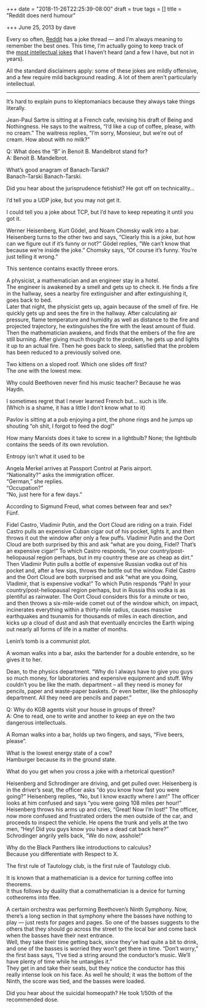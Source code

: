 +++
date = "2018-11-26T22:25:39-08:00"
draft = true
tags = []
title = "Reddit does nerd humour"

+++
June 25, 2013 by dave

Every so often, [Reddit](http://www.reddit.com/) has a joke thread — and I’m always meaning to remember the best ones. This time, I’m actually going to keep track of the [most intellectual jokes](http://www.reddit.com/r/AskReddit/comments/1h1cyg/whats_the_most_intellectual_joke_you_know/) that I haven’t heard (and a few I have, but not in years).

All the standard disclaimers apply: some of these jokes are mildly offensive, and a few require mild background reading. A lot of them aren’t particularly intellectual.

***

It’s hard to explain puns to kleptomaniacs because they always take things literally.

Jean-Paul Sartre is sitting at a French cafe, revising his draft of Being and Nothingness. He says to the waitress, “I’d like a cup of coffee, please, with no cream.” The waitress replies, “I’m sorry, Monsieur, but we’re out of cream. How about with no milk?”

Q: What does the “B” in Benoit B. Mandelbrot stand for?  
A: Benoit B. Mandelbrot.  
  
What’s good anagram of Banach-Tarski?  
Banach-Tarski Banach-Tarski.

Did you hear about the jurisprudence fetishist? He got off on technicality…

I’d tell you a UDP joke, but you may not get it.

I could tell you a joke about TCP, but I’d have to keep repeating it until you got it.

Werner Heisenberg, Kurt Gödel, and Noam Chomsky walk into a bar. Heisenberg turns to the other two and says, “Clearly this is a joke, but how can we figure out if it’s funny or not?” Gödel replies, “We can’t know that because we’re inside the joke.” Chomsky says, “Of course it’s funny. You’re just telling it wrong.”

This sentence contains exactly threee erors.

A physicist, a mathematician and an engineer stay in a hotel.  
The engineer is awakened by a smell and gets up to check it. He finds a fire in the hallway, sees a nearby fire extinguisher and after extinguishing it, goes back to bed.  
Later that night, the physicist gets up, again because of the smell of fire. He quickly gets up and sees the fire in the hallway. After calculating air pressure, flame temperature and humidity as well as distance to the fire and projected trajectory, he extinguishes the fire with the least amount of fluid.  
Then the mathematician awakens, and finds that the embers of the fire are still burning. After giving much thought to the problem, he gets up and lights it up to an actual fire. Then he goes back to sleep, satisfied that the problem has been reduced to a previously solved one.

Two kittens on a sloped roof. Which one slides off first?  
The one with the lowest mew.

Why could Beethoven never find his music teacher? Because he was Haydn.

I sometimes regret that I never learned French but… such is life.  
(Which is a shame, it has a little I don’t know what to it)

Pavlov is sitting at a pub enjoying a pint, the phone rings and he jumps up shouting “oh shit, I forgot to feed the dog!”

How many Marxists does it take to screw in a lightbulb? None; the lightbulb contains the seeds of its own revolution.

Entropy isn’t what it used to be

Angela Merkel arrives at Passport Control at Paris airport.  
“Nationality?” asks the immigration officer.  
“German,” she replies.  
“Occupation?”  
“No, just here for a few days.”

According to Sigmund Freud, what comes between fear and sex?  
Fünf.

Fidel Castro, Vladimir Putin, and the Oort Cloud are riding on a train. Fidel Castro pulls an expensive Cuban cigar out of his pocket, lights it, and then throws it out the window after only a few puffs. Vladimir Putin and the Oort Cloud are both surprised by this and ask “what are you doing, Fidel? That’s an expensive cigar!” To which Castro responds, “in your country/post-heliopausal region perhaps, but in my country these are as cheap as dirt.” Then Vladimir Putin pulls a bottle of expensive Russian vodka out of his pocket and, after a few sips, throws the bottle out the window. Fidel Castro and the Oort Cloud are both surprised and ask “what are you doing, Vladimir, that is expensive vodka!” To which Putin responds “Pah! In your country/post-heliopausal region perhaps, but in Russia this vodka is as plentiful as rainwater. The Oort Cloud considers this for a minute or two, and then throws a six-mile-wide comet out of the window which, on impact, incinerates everything within a thirty-mile radius, causes massive earthquakes and tsunamis for thousands of miles in each direction, and kicks up a cloud of dust and ash that eventually encircles the Earth wiping out nearly all forms of life in a matter of months.

Lenin’s tomb is a communist plot.

A woman walks into a bar, asks the bartender for a double entendre, so he gives it to her.

Dean, to the physics department. “Why do I always have to give you guys so much money, for laboratories and expensive equipment and stuff. Why couldn’t you be like the math. department – all they need is money for pencils, paper and waste-paper baskets. Or even better, like the philosophy department. All they need are pencils and paper.”

Q: Why do KGB agents visit your house in groups of three?  
A: One to read, one to write and another to keep an eye on the two dangerous intellectuals.

A Roman walks into a bar, holds up two fingers, and says, “Five beers, please”.

What is the lowest energy state of a cow?  
Hamburger because its in the ground state.

What do you get when you cross a joke with a rhetorical question?

Heisenberg and Schrodinger are driving, and get pulled over. Heisenberg is in the driver’s seat, the officer asks “do you know how fast you were going?” Heisenberg replies, “No, but I know exactly where I am!” The officer looks at him confused and says “you were going 108 miles per hour!” Heisenberg throws his arms up and cries, “Great! Now I’m lost!” The officer, now more confused and frustrated orders the men outside of the car, and proceeds to inspect the vehicle. He opens the trunk and yells at the two men, “Hey! Did you guys know you have a dead cat back here?” Schrodinger angrily yells back, “We do now, asshole!”

Why do the Black Panthers like introductions to calculus?  
Because you differentiate with Respect to X.

The first rule of Tautology club, is the first rule of Tautology club.

It is known that a mathematician is a device for turning coffee into theorems.  
It thus follows by duality that a comathematician is a device for turning cotheorems into ffee.

A certain orchestra was performing Beethoven’s Ninth Symphony. Now, there’s a long section in that symphony where the basses have nothing to play — just rests for pages and pages. So one of the basses suggests to the others that they should go across the street to the local bar and come back when the basses have their next entrance.  
Well, they take their time getting back, since they’ve had quite a bit to drink, and one of the basses is worried they won’t get there in time. “Don’t worry,” the first bass says, “I’ve tied a string around the conductor’s music. We’ll have plenty of time while he untangles it.”  
They get in and take their seats, but they notice the conductor has this really intense look on his face. As well he should; it was the bottom of the Ninth, the score was tied, and the basses were loaded.

Did you hear about the suicidal homeopath? He took 1/50th of the recommended dose.